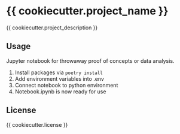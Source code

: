 # {{ cookiecutter.project_name }}

{{ cookiecutter.project_description }}

## Usage

Jupyter notebook for throwaway proof of concepts or data analysis.

1. Install packages via `poetry install`
2. Add environment variables into .env
3. Connect notebook to python environment
4. Notebook.ipynb is now ready for use

## License

{{ cookiecutter.license }}
